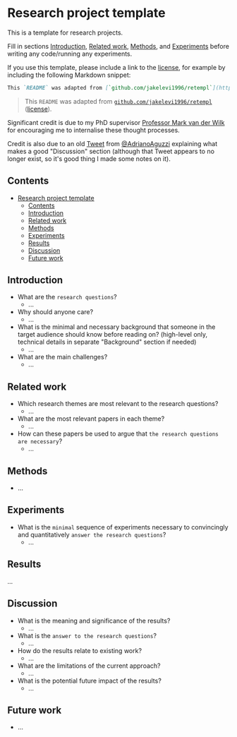 # Research project template

This is a template for research projects.

Fill in sections [Introduction](#introduction), [Related work](#related-work), [Methods](#methods), and [Experiments](#experiments) before writing any code/running any experiments.

If you use this template, please include a link to the [license](https://github.com/jakelevi1996/retempl/blob/main/LICENSE), for example by including the following Markdown snippet:

```md
This `README` was adapted from [`github.com/jakelevi1996/retempl`](https://github.com/jakelevi1996/retempl) ([license](https://github.com/jakelevi1996/retempl/blob/main/LICENSE)).
```

> This `README` was adapted from [`github.com/jakelevi1996/retempl`](https://github.com/jakelevi1996/retempl) ([license](https://github.com/jakelevi1996/retempl/blob/main/LICENSE)).

Significant credit is due to my PhD supervisor [Professor Mark van der Wilk](https://mvdw.uk/) for encouraging me to internalise these thought processes.

Credit is also due to an old [Tweet](https://x.com/AdrianoAguzzi/status/1806250517204463930) from [@AdrianoAguzzi](https://x.com/AdrianoAguzzi) explaining what makes a good "Discussion" section (although that Tweet appears to no longer exist, so it's good thing I made some notes on it).

## Contents

- [Research project template](#research-project-template)
  - [Contents](#contents)
  - [Introduction](#introduction)
  - [Related work](#related-work)
  - [Methods](#methods)
  - [Experiments](#experiments)
  - [Results](#results)
  - [Discussion](#discussion)
  - [Future work](#future-work)

## Introduction

- What are the `research questions`?
  - ...
- Why should anyone care?
  - ...
- What is the minimal and necessary background that someone in the target audience should know before reading on? (high-level only, technical details in separate "Background" section if needed)
  - ...
- What are the main challenges?
  - ...

## Related work

- Which research themes are most relevant to the research questions?
  - ...
- What are the most relevant papers in each theme?
  - ...
- How can these papers be used to argue that `the research questions are necessary`?
  - ...

## Methods

- ...

## Experiments

- What is the `minimal` sequence of experiments necessary to convincingly and quantitatively `answer the research questions`?
  - ...

## Results

...

## Discussion

- What is the meaning and significance of the results?
  - ...
- What is the `answer to the research questions`?
  - ...
- How do the results relate to existing work?
  - ...
- What are the limitations of the current approach?
  - ...
- What is the potential future impact of the results?
  - ...

## Future work

- ...
